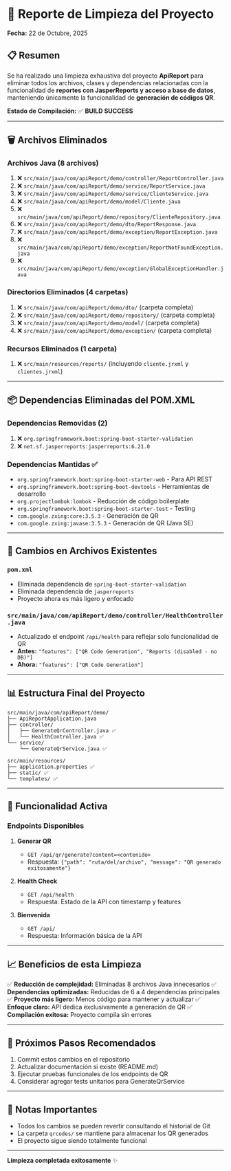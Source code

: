# 🧹 Reporte de Limpieza del Proyecto

**Fecha:** 22 de Octubre, 2025

## 📋 Resumen

Se ha realizado una limpieza exhaustiva del proyecto **ApiReport** para eliminar todos los archivos, clases y dependencias relacionadas con la funcionalidad de **reportes con JasperReports y acceso a base de datos**, manteniendo únicamente la funcionalidad de **generación de códigos QR**.

**Estado de Compilación:** ✅ **BUILD SUCCESS**

---

## 🗑️ Archivos Eliminados

### Archivos Java (8 archivos)
1. ❌ `src/main/java/com/apiReport/demo/controller/ReportController.java`
2. ❌ `src/main/java/com/apiReport/demo/service/ReportService.java`
3. ❌ `src/main/java/com/apiReport/demo/service/ClienteService.java`
4. ❌ `src/main/java/com/apiReport/demo/model/Cliente.java`
5. ❌ `src/main/java/com/apiReport/demo/repository/ClienteRepository.java`
6. ❌ `src/main/java/com/apiReport/demo/dto/ReportResponse.java`
7. ❌ `src/main/java/com/apiReport/demo/exception/ReportException.java`
8. ❌ `src/main/java/com/apiReport/demo/exception/ReportNotFoundException.java`
9. ❌ `src/main/java/com/apiReport/demo/exception/GlobalExceptionHandler.java`

### Directorios Eliminados (4 carpetas)
1. ❌ `src/main/java/com/apiReport/demo/dto/` (carpeta completa)
2. ❌ `src/main/java/com/apiReport/demo/repository/` (carpeta completa)
3. ❌ `src/main/java/com/apiReport/demo/model/` (carpeta completa)
4. ❌ `src/main/java/com/apiReport/demo/exception/` (carpeta completa)

### Recursos Eliminados (1 carpeta)
1. ❌ `src/main/resources/reports/` (incluyendo `cliente.jrxml` y `clientes.jrxml`)

---

## 📦 Dependencias Eliminadas del POM.XML

### Dependencias Removidas (2)
1. ❌ `org.springframework.boot:spring-boot-starter-validation`
2. ❌ `net.sf.jasperreports:jasperreports:6.21.0`

### Dependencias Mantidas ✅
- `org.springframework.boot:spring-boot-starter-web` - Para API REST
- `org.springframework.boot:spring-boot-devtools` - Herramientas de desarrollo
- `org.projectlombok:lombok` - Reducción de código boilerplate
- `org.springframework.boot:spring-boot-starter-test` - Testing
- `com.google.zxing:core:3.5.3` - Generación de QR
- `com.google.zxing:javase:3.5.3` - Generación de QR (Java SE)

---

## 📝 Cambios en Archivos Existentes

### `pom.xml`
- Eliminada dependencia de `spring-boot-starter-validation`
- Eliminada dependencia de `jasperreports`
- Proyecto ahora es más ligero y enfocado

### `src/main/java/com/apiReport/demo/controller/HealthController.java`
- Actualizado el endpoint `/api/health` para reflejar solo funcionalidad de QR
- **Antes:** `"features": ["QR Code Generation", "Reports (disabled - no DB)"]`
- **Ahora:** `"features": ["QR Code Generation"]`

---

## 📊 Estructura Final del Proyecto

```
src/main/java/com/apiReport/demo/
├── ApiReportApplication.java
├── controller/
│   ├── GenerateQrController.java ✅
│   └── HealthController.java ✅
└── service/
    └── GenerateQrService.java ✅

src/main/resources/
├── application.properties ✅
├── static/ ✅
└── templates/ ✅
```

---

## 🎯 Funcionalidad Activa

### Endpoints Disponibles

1. **Generar QR**
   - `GET /api/qr/generate?content=<contenido>`
   - Respuesta: `{"path": "ruta/del/archivo", "message": "QR generado exitosamente"}`

2. **Health Check**
   - `GET /api/health`
   - Respuesta: Estado de la API con timestamp y features

3. **Bienvenida**
   - `GET /api/`
   - Respuesta: Información básica de la API

---

## 📈 Beneficios de esta Limpieza

✅ **Reducción de complejidad:** Eliminadas 8 archivos Java innecesarios
✅ **Dependencias optimizadas:** Reducidas de 6 a 4 dependencias principales
✅ **Proyecto más ligero:** Menos código para mantener y actualizar
✅ **Enfoque claro:** API dedica exclusivamente a generación de QR
✅ **Compilación exitosa:** Proyecto compila sin errores

---

## 🔧 Próximos Pasos Recomendados

1. Commit estos cambios en el repositorio
2. Actualizar documentación si existe (README.md)
3. Ejecutar pruebas funcionales de los endpoints de QR
4. Considerar agregar tests unitarios para GenerateQrService

---

## 📌 Notas Importantes

- Todos los cambios se pueden revertir consultando el historial de Git
- La carpeta `qrcodes/` se mantiene para almacenar los QR generados
- El proyecto sigue siendo totalmente funcional

---

**Limpieza completada exitosamente** ✨
